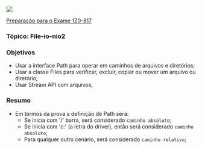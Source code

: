 ![](https://github.com/ocpjp-study/file-io-nio2/blob/main/ocpjp.png)

[Preparação para o Exame 1Z0-817](https://education.oracle.com/pt_BR/upgrade-ocp-java-6-7-8-to-java-se-11-developer/pexam_1Z0-817)

### Tópico: File-io-nio2
### Objetivos
- Usar a interface Path para operar em caminhos de arquivos e diretórios;
- Usar a classe Files para verificar, excluir, copiar ou mover um arquivo ou diretório;
- Usar Stream API com arquivos;

### Resumo
- Em termos da prova a definição de Path será:
  - Se inicia com '/' barra, será considerado `caminho absoluto`;
  - Se inicia com 'c:' (a letra do driver), então será considerado `caminho absoluto`;
  - Para qualquer outro cenário, será considerado `caminho relativo`;
